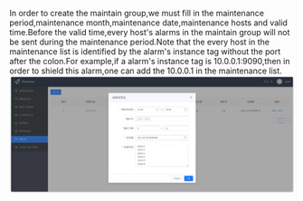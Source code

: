 In order to create the maintain group,we must fill in the maintenance period,maintenance month,maintenance date,maintenance hosts and valid time.Before the valid time,every host's alarms in the maintain group will not be sent during the maintenance period.Note that the every host in the maintenance list is identified by the alarm's instance tag without the port after the colon.For example,if a alarm's instance tag is 10.0.0.1:9090,then in order to shield this alarm,one can add the 10.0.0.1 in the maintenance list.  
![maintaingroup](docs/images/maintaingroup.png)